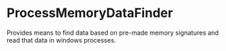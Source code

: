 # ProcessMemoryDataFinder
Provides means to find data based on pre-made memory signatures and read that data in windows processes.
